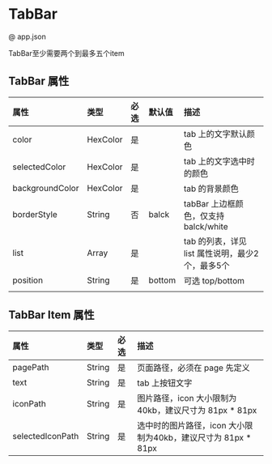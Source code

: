 # TabBar

@ app.json

TabBar至少需要两个到最多五个item

## TabBar 属性

|属性|类型|必选|默认值|描述|
|:-|:-|:-|:-|:-|
|color|HexColor|是||tab 上的文字默认颜色|
|selectedColor|HexColor|是||tab 上的文字选中时的颜色|
|backgroundColor|HexColor|是||tab 的背景颜色|
|borderStyle|String|否|balck|tabBar 上边框颜色，仅支持 balck/white|
|list|Array|是||tab 的列表，详见 list 属性说明，最少2个，最多5个|
|position|String|是|bottom|可选 top/bottom|
||||||

## TabBar Item 属性
|属性|类型|必选|描述|
|:-|:-|:-|:-|
|pagePath|String|是|页面路径，必须在 page 先定义|
|text|String|是|tab 上按钮文字|
|iconPath|String|是|图片路径，icon 大小限制为40kb，建议尺寸为 81px * 81px|
|selectedIconPath|String|是|选中时的图片路径，icon 大小限制为40kb，建议尺寸为 81px * 81px|